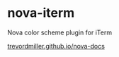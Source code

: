 # nova-iterm

Nova color scheme plugin for iTerm

[trevordmiller.github.io/nova-docs](https://trevordmiller.github.io/nova-docs)
